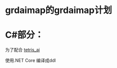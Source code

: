 # grdaimap的grdaimap计划


# **C#部分：**

为了配合 [tetris_ai](https://github.com/grdaimap/tetris_ai)

使用.NET Core 编译成ddl